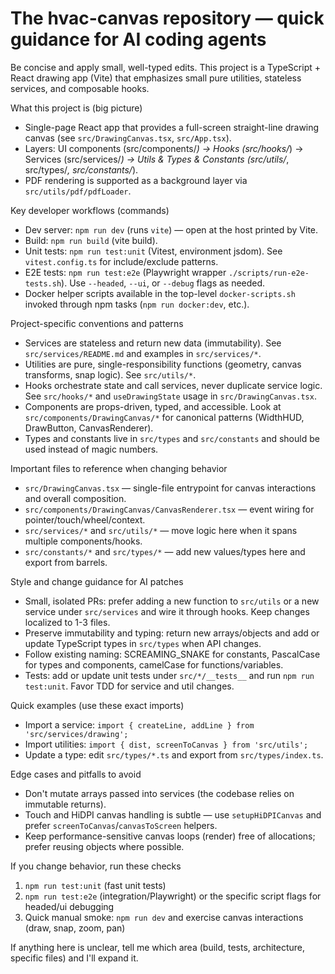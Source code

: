 The hvac-canvas repository — quick guidance for AI coding agents
===============================================================

Be concise and apply small, well-typed edits. This project is a TypeScript + React drawing app (Vite) that emphasizes small pure utilities, stateless services, and composable hooks.

What this project is (big picture)
- Single-page React app that provides a full-screen straight-line drawing canvas (see `src/DrawingCanvas.tsx`, `src/App.tsx`).
- Layers: UI components (src/components/*) -> Hooks (src/hooks/*) -> Services (src/services/*) -> Utils & Types & Constants (src/utils/*, src/types/*, src/constants/*).
- PDF rendering is supported as a background layer via `src/utils/pdf/pdfLoader`.

Key developer workflows (commands)
- Dev server: `npm run dev` (runs `vite`) — open at the host printed by Vite.
- Build: `npm run build` (vite build).
- Unit tests: `npm run test:unit` (Vitest, environment jsdom). See `vitest.config.ts` for include/exclude patterns.
- E2E tests: `npm run test:e2e` (Playwright wrapper `./scripts/run-e2e-tests.sh`). Use `--headed`, `--ui`, or `--debug` flags as needed.
- Docker helper scripts available in the top-level `docker-scripts.sh` invoked through npm tasks (`npm run docker:dev`, etc.).

Project-specific conventions and patterns
- Services are stateless and return new data (immutability). See `src/services/README.md` and examples in `src/services/*`.
- Utilities are pure, single-responsibility functions (geometry, canvas transforms, snap logic). See `src/utils/*`.
- Hooks orchestrate state and call services, never duplicate service logic. See `src/hooks/*` and `useDrawingState` usage in `src/DrawingCanvas.tsx`.
- Components are props-driven, typed, and accessible. Look at `src/components/DrawingCanvas/*` for canonical patterns (WidthHUD, DrawButton, CanvasRenderer).
- Types and constants live in `src/types` and `src/constants` and should be used instead of magic numbers.

Important files to reference when changing behavior
- `src/DrawingCanvas.tsx` — single-file entrypoint for canvas interactions and overall composition.
- `src/components/DrawingCanvas/CanvasRenderer.tsx` — event wiring for pointer/touch/wheel/context.
- `src/services/*` and `src/utils/*` — move logic here when it spans multiple components/hooks.
- `src/constants/*` and `src/types/*` — add new values/types here and export from barrels.

Style and change guidance for AI patches
- Small, isolated PRs: prefer adding a new function to `src/utils` or a new service under `src/services` and wire it through hooks. Keep changes localized to 1-3 files.
- Preserve immutability and typing: return new arrays/objects and add or update TypeScript types in `src/types` when API changes.
- Follow existing naming: SCREAMING_SNAKE for constants, PascalCase for types and components, camelCase for functions/variables.
- Tests: add or update unit tests under `src/*/__tests__` and run `npm run test:unit`. Favor TDD for service and util changes.

Quick examples (use these exact imports)
- Import a service: `import { createLine, addLine } from 'src/services/drawing';`
- Import utilities: `import { dist, screenToCanvas } from 'src/utils';`
- Update a type: edit `src/types/*.ts` and export from `src/types/index.ts`.

Edge cases and pitfalls to avoid
- Don't mutate arrays passed into services (the codebase relies on immutable returns).
- Touch and HiDPI canvas handling is subtle — use `setupHiDPICanvas` and prefer `screenToCanvas`/`canvasToScreen` helpers.
- Keep performance-sensitive canvas loops (render) free of allocations; prefer reusing objects where possible.

If you change behavior, run these checks
1. `npm run test:unit` (fast unit tests)
2. `npm run test:e2e` (integration/Playwright) or the specific script flags for headed/ui debugging
3. Quick manual smoke: `npm run dev` and exercise canvas interactions (draw, snap, zoom, pan)

If anything here is unclear, tell me which area (build, tests, architecture, specific files) and I'll expand it.

